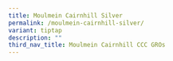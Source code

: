 ```yaml
---
title: Moulmein Cairnhill Silver
permalink: /moulmein-cairnhill-silver/
variant: tiptap
description: ""
third_nav_title: Moulmein Cairnhill CCC GROs
---
```

